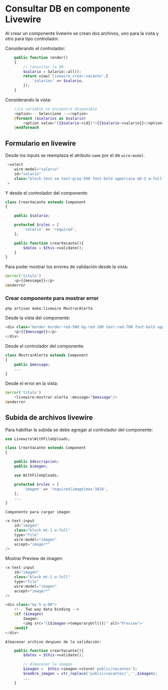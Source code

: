 # Consultar DB en componente Livewire

Al crear un componente livewire se crean dos archivos, uno para la vista y otro para tipo controlador.

Considerando el controlador:

```php
    public function render()
    {
        // Consultar la DB
        $salario = Salario::all();
        return view('livewire.crear-vacante',[
            'salarios' => $salario,
        ]);
    }
```

Considerando la vista:

```php
    //La variable se encuentra disponible
    <option>-- Seleccione --</option>
    @foreach ($salarios as $salario)
        <option value="{{$salario->id}}">{{$salario->salario}}</option>
    @endforeach
```

## Formulario en livewire

Desde los inputs se reemplaza el atributo `name` por el de `wire:model`.

```php
 <select 
    wire:model="salario" 
    id="salario"
    class="block text-sm text-gray-500 font-bold uppercase mb-2 w-full"
 >
```

Y desde el controlador del componente:

```php
class CrearVacante extends Component
{

    public $salario;

    protected $rules = [
        'salario' => 'required',
    ];

    public function crearVacante(){
        $datos = $this->validate();
    }
}
```

Para poder mostrar los errores de validación desde la vista:

```php
@error('titulo')
    <p>{{message}}</p>
@enderror
```

### Crear componente para mostrar error

```php artisan make:livewire MostrarAlerta```

Desde la vista del componente:

```php
<div class="border border-red-500 bg-red-100 text-red-700 font-bold uppercase p-2 mt-2 text-xs ">
    <p>{{$message}}</p>
</div>
```

Desde el controlador del componente:

```php
class MostrarAlerta extends Component
{
    public $message;
    ...
}
```

Desde el error en la vista:

```php
@error('titulo')
    <livewire:mostrar-alerta :message="$message"/>
@enderror
```

## Subida de archivos livewire

Para habilitar la subida se debe agregar al controlador del componente:

```php
use Livewire\WithFileUploads;

class CrearVacante extends Component
{

    public $descripcion;
    public $imagen;

    use WithFileUploads;

    protected $rules = [
        'imagen' => 'required|image|max:1024',
    ];
    ...
}
```

`Componente para cargar imagen`

```php
<x-text-input 
    id="imagen" 
    class="block mt-1 w-full" 
    type="file" 
    wire:model="imagen" 
    accept="image/*"
/>
```

Mostrar Preview de imagen:

```php
<x-text-input 
    id="imagen" 
    class="block mt-1 w-full" 
    type="file" 
    wire:model="imagen" 
    accept="image/*"
/>

<div class="my-5 w-80">
    <!-- Two way data binding -->
    @if ($imagen)
        Imagen:
        <img src="{{$imagen->temporaryUrl()}}" alt="Preview">
    @endif
</div>
```

`Almacenar archivo despues de la validación:`

```php
    public function crearVacante(){
        $datos = $this->validate();

        // Almacenar la imagen
        $imagen =  $this->imagen->store('public/vacantes');
        $nombre_imagen = str_replace('public/vacantes/','',$imagen);
        ...
    }
```